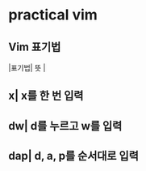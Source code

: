 # practical vim

## Vim 표기법

|표기법| 뜻 |

x| x를 한 번 입력
---
dw| d를 누르고 w를 입력
---
dap| d, a, p를 순서대로 입력
---
